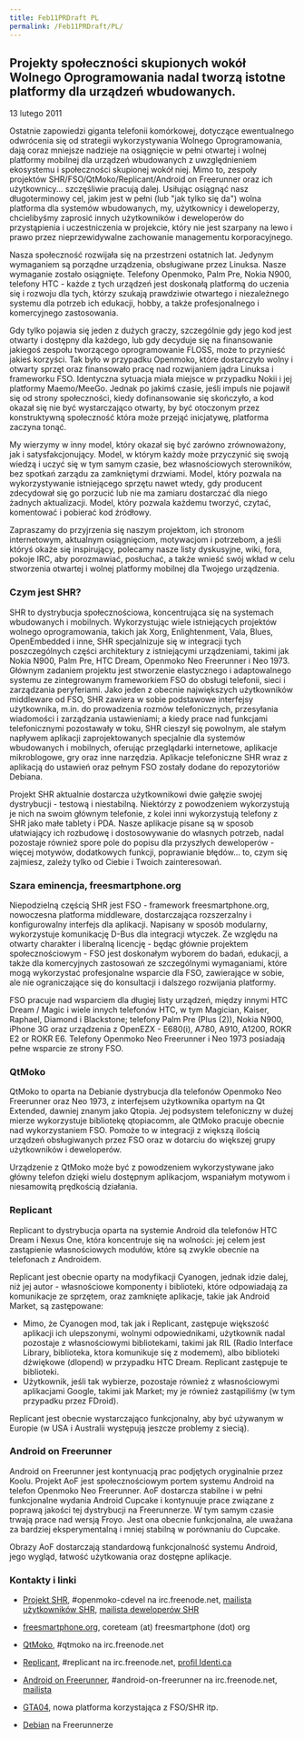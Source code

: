 ```yaml
---
title: Feb11PRDraft PL
permalink: /Feb11PRDraft/PL/
---
```


Projekty społeczności skupionych wokół Wolnego Oprogramowania nadal tworzą istotne platformy dla urządzeń wbudowanych.
----------------------------------------------------------------------------------------------------------------------

13 lutego 2011

Ostatnie zapowiedzi giganta telefonii komórkowej, dotyczące ewentualnego odwrócenia się od strategii wykorzystywania Wolnego Oprogramowania, dają coraz mniejsze nadzieje na osiągnięcie w pełni otwartej i wolnej platformy mobilnej dla urządzeń wbudowanych z uwzględnieniem ekosystemu i społeczności skupionej wokół niej. Mimo to, zespoły projektów SHR/FSO/QtMoko/Replicant/Android on Freerunner oraz ich użytkownicy... szczęśliwie pracują dalej. Usiłując osiągnąć nasz długoterminowy cel, jakim jest w pełni (lub "jak tylko się da") wolna platforma dla systemów wbudowanych, my, użytkownicy i deweloperzy, chcielibyśmy zaprosić innych użytkowników i deweloperów do przystąpienia i uczestniczenia w projekcie, który nie jest szarpany na lewo i prawo przez nieprzewidywalne zachowanie managementu korporacyjnego.

Nasza społeczność rozwijała się na przestrzeni ostatnich lat. Jedynym wymaganiem są porządne urządzenia, obsługiwane przez Linuksa. Nasze wymaganie zostało osiągnięte. Telefony Openmoko, Palm Pre, Nokia N900, telefony HTC - każde z tych urządzeń jest doskonałą platformą do uczenia się i rozwoju dla tych, którzy szukają prawdziwie otwartego i niezależnego systemu dla potrzeb ich edukacji, hobby, a także profesjonalnego i komercyjnego zastosowania.

Gdy tylko pojawia się jeden z dużych graczy, szczególnie gdy jego kod jest otwarty i dostępny dla każdego, lub gdy decyduje się na finansowanie jakiegoś zespołu tworzącego oprogramowanie FLOSS, może to przynieść jakieś korzyści. Tak było w przypadku Openmoko, które dostarczyło wolny i otwarty sprzęt oraz finansowało pracę nad rozwijaniem jądra Linuksa i frameworku FSO. Identyczna sytuacja miała miejsce w przypadku Nokii i jej platformy Maemo/MeeGo. Jednak po jakimś czasie, jeśli impuls nie pojawił się od strony społeczności, kiedy dofinansowanie się skończyło, a kod okazał się nie być wystarczająco otwarty, by być otoczonym przez konstruktywną społeczność która może przejąć inicjatywę, platforma zaczyna tonąć.

My wierzymy w inny model, który okazał się być zarówno zrównoważony, jak i satysfakcjonujący. Model, w którym każdy może przyczynić się swoją wiedzą i uczyć się w tym samym czasie, bez własnościowych sterowników, bez spotkań zarządu za zamkniętymi drzwiami. Model, który pozwala na wykorzystywanie istniejącego sprzętu nawet wtedy, gdy producent zdecydował się go porzucić lub nie ma zamiaru dostarczać dla niego żadnych aktualizacji. Model, który pozwala każdemu tworzyć, czytać, komentować i pobierać kod źródłowy.

Zapraszamy do przyjrzenia się naszym projektom, ich stronom internetowym, aktualnym osiągnięciom, motywacjom i potrzebom, a jeśli któryś okaże się inspirujący, polecamy nasze listy dyskusyjne, wiki, fora, pokoje IRC, aby porozmawiać, posłuchać, a także wnieść swój wkład w celu stworzenia otwartej i wolnej platformy mobilnej dla Twojego urządzenia.

### Czym jest SHR?

SHR to dystrybucja społecznościowa, koncentrująca się na systemach wbudowanych i mobilnych. Wykorzystując wiele istniejących projektów wolnego oprogramowania, takich jak Xorg, Enlightenment, Vala, Blues, OpenEmbedded i inne, SHR specjalnizuje się w integracji tych poszczególnych części architektury z istniejącymi urządzeniami, takimi jak Nokia N900, Palm Pre, HTC Dream, Openmoko Neo Freerunner i Neo 1973. Głównym zadaniem projektu jest stworzenie elastycznego i adaptowalnego systemu ze zintegrowanym frameworkiem FSO do obsługi telefonii, sieci i zarządzania peryferiami. Jako jeden z obecnie największych użytkowników middleware od FSO, SHR zawiera w sobie podstawowe interfejsy użytkownika, m.in. do prowadzenia rozmów telefonicznych, przesyłania wiadomości i zarządzania ustawieniami; a kiedy prace nad funkcjami telefonicznymi pozostawały w toku, SHR cieszył się powolnym, ale stałym napływem aplikacji zaprojektowanych specjalnie dla systemów wbudowanych i mobilnych, oferując przeglądarki internetowe, aplikacje mikroblogowe, gry oraz inne narzędzia. Aplikacje telefoniczne SHR wraz z aplikacją do ustawień oraz pełnym FSO zostały dodane do repozytoriów Debiana.

Projekt SHR aktualnie dostarcza użytkownikowi dwie gałęzie swojej dystrybucji - testową i niestabilną. Niektórzy z powodzeniem wykorzystują je nich na swoim głównym telefonie, z kolei inni wykorzystują telefony z SHR jako małe tablety i PDA. Nasze aplikacje pisane są w sposob ułatwiający ich rozbudowę i dostosowywanie do własnych potrzeb, nadal pozostaje również spore pole do popisu dla przyszłych deweloperów - więcej motywów, dodatkowych funkcji, poprawianie błędów... to, czym się zajmiesz, zależy tylko od Ciebie i Twoich zainteresowań.

### Szara eminencja, freesmartphone.org

Niepodzielną częścią SHR jest FSO - framework freesmartphone.org, nowoczesna platforma middleware, dostarczająca rozszerzalny i konfigurowalny interfejs dla aplikacji. Napisany w sposób modularny, wykorzystuje komunikację D-Bus dla integracji wtyczek. Ze względu na otwarty charakter i liberalną licencję - będąc głównie projektem społecznościowym - FSO jest doskonałym wyborem do badań, edukacji, a także dla komercyjnych zastosowań ze szczególnymi wymaganiami, które mogą wykorzystać profesjonalne wsparcie dla FSO, zawierające w sobie, ale nie ograniczające się do konsultacji i dalszego rozwijania platformy.

FSO pracuje nad wsparciem dla długiej listy urządzeń, między innymi HTC Dream / Magic i wiele innych telefonów HTC, w tym Magician, Kaiser, Raphael, Diamond i Blackstone; telefony Palm Pre (Plus (2)), Nokia N900, iPhone 3G oraz urządzenia z OpenEZX - E680(i), A780, A910, A1200, ROKR E2 or ROKR E6. Telefony Openmoko Neo Freerunner i Neo 1973 posiadają pełne wsparcie ze strony FSO.

### QtMoko

QtMoko to oparta na Debianie dystrybucja dla telefonów Openmoko Neo Freerunner oraz Neo 1973, z interfejsem użytkownika opartym na Qt Extended, dawniej znanym jako Qtopia. Jej podsystem telefoniczny w dużej mierze wykorzystuje bibliotekę qtopiacomm, ale QtMoko pracuje obecnie nad wykorzystaniem FSO. Pomoże to w integracji z większą ilością urządzeń obsługiwanych przez FSO oraz w dotarciu do większej grupy użytkowników i deweloperów.

Urządzenie z QtMoko może być z powodzeniem wykorzystywane jako główny telefon dzięki wielu dostępnym aplikacjom, wspaniałym motywom i niesamowitą prędkością działania.

### Replicant

Replicant to dystrybucja oparta na systemie Android dla telefonów HTC Dream i Nexus One, która koncentruje się na wolności: jej celem jest zastąpienie własnościowych modułów, które są zwykle obecnie na telefonach z Androidem.

Replicant jest obecnie oparty na modyfikacji Cyanogen, jednak idzie dalej, niż jej autor - własnościowe komponenty i biblioteki, które odpowiadają za komunikacje ze sprzętem, oraz zamknięte aplikacje, takie jak Android Market, są zastępowane:

-   Mimo, że Cyanogen mod, tak jak i Replicant, zastępuje większość aplikacji ich ulepszonymi, wolnymi odpowiednikami, użytkownik nadal pozostaje z własnościowymi bibliotekami, takimi jak RIL (Radio Interface Library, biblioteka, ktora komunikuje się z modemem), albo biblioteki dźwiękowe (dlopend) w przypadku HTC Dream. Replicant zastępuje te biblioteki.
-   Użytkownik, jeśli tak wybierze, pozostaje również z własnościowymi aplikacjami Google, takimi jak Market; my je również zastąpiliśmy (w tym przypadku przez FDroid).

Replicant jest obecnie wystarczająco funkcjonalny, aby być używanym w Europie (w USA i Australii występują jeszcze problemy z siecią).

### Android on Freerunner

Android on Freerunner jest kontynuacją prac podjętych oryginalnie przez Koolu. Projekt AoF jest społecznościowym portem systemu Android na telefon Openmoko Neo Freerunner. AoF dostarcza stabilne i w pełni funkcjonalne wydania Android Cupcake i kontynuuje prace związane z poprawą jakości tej dystrybucji na Freerunnerze. W tym samym czasie trwają prace nad wersją Froyo. Jest ona obecnie funkcjonalna, ale uważana za bardziej eksperymentalną i mniej stabilną w porównaniu do Cupcake.

Obrazy AoF dostarczają standardową funkcjonalność systemu Android, jego wygląd, łatwość użytkowania oraz dostępne aplikacje.

### Kontakty i linki

-   [Projekt SHR](http://shr-project.org), \#openmoko-cdevel na irc.freenode.net, [mailista użytkowników SHR](http://lists.shr-project.org/mailman/listinfo/shr-user), [mailista deweloperów SHR](http://lists.shr-project.org/mailman/listinfo/shr-devel)

<!-- -->

-   [freesmartphone.org](http://freesmartphone.org), coreteam (at) freesmartphone (dot) org

<!-- -->

-   [QtMoko](http://qtmoko.org/), \#qtmoko na irc.freenode.net

<!-- -->

-   [Replicant](http://replicant.us/), \#replicant na irc.freenode.net, [profil Identi.ca](http://identi.ca/group/replicant)

<!-- -->

-   [Android on Freerunner](http://code.google.com/p/android-on-freerunner/), \#android-on-freerunner na irc.freenode.net, [mailista](http://groups.google.com/group/android-on-freerunner)

<!-- -->

-   [GTA04](http://www.gta04.org), nowa platforma korzystająca z FSO/SHR itp.

<!-- -->

-   [Debian](http://wiki.debian.org/DebianOnFreeRunner/) na Freerunnerze
